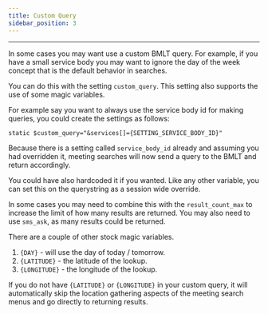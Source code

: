 ```yaml
---
title: Custom Query
sidebar_position: 3
---
```


---

In some cases you may want use a custom BMLT query.  For example, if you have a small service body you may want to ignore the day of the week concept that is the default behavior in searches.

You can do this with the setting `custom_query`.  This setting also supports the use of some magic variables.

For example say you want to always use the service body id for making queries, you could create the settings as follows:

`static $custom_query="&services[]={SETTING_SERVICE_BODY_ID}"`

Because there is a setting called `service_body_id` already and assuming you had overridden it, meeting searches will now send a query to the BMLT and return accordingly.

You could have also hardcoded it if you wanted.  Like any other variable, you can set this on the querystring as a session wide override.

In some cases you may need to combine this with the `result_count_max` to increase the limit of how many results are returned.  You may also need to use `sms_ask`, as many results could be returned.

There are a couple of other stock magic variables.

1. `{DAY}` - will use the day of today / tomorrow.
2. `{LATITUDE}` - the latitude of the lookup.
3. `{LONGITUDE}` - the longitude of the lookup.

If you do not have `{LATITUDE}` or `{LONGITUDE}` in your custom query, it will automatically skip the location gathering aspects of the meeting search menus and go directly to returning results. 
